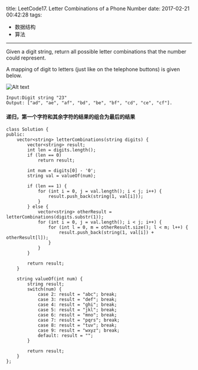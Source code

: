title: LeetCode17. Letter Combinations of a Phone Number
date: 2017-02-21 00:42:28
tags:
- 数据结构
- 算法
---

Given a digit string, return all possible letter combinations that the number could represent.

A mapping of digit to letters (just like on the telephone buttons) is given below.

![Alt text](http://upload.wikimedia.org/wikipedia/commons/thumb/7/73/Telephone-keypad2.svg/200px-Telephone-keypad2.svg.png)

```
Input:Digit string "23"
Output: ["ad", "ae", "af", "bd", "be", "bf", "cd", "ce", "cf"].
```

#### 递归，第一个字符和其余字符的结果的组合为最后的结果

```
class Solution {
public:
    vector<string> letterCombinations(string digits) {
        vector<string> result;
        int len = digits.length();
        if (len == 0)
            return result;
        
        int num = digits[0] - '0';
        string val = valueOf(num);
        
        if (len == 1) {
            for (int i = 0, j = val.length(); i < j; i++) {
                result.push_back(string(1, val[i]));
            }
        } else {
            vector<string> otherResult = letterCombinations(digits.substr(1));
            for (int i = 0, j = val.length(); i < j; i++) {
                for (int l = 0, m = otherResult.size(); l < m; l++) {
                    result.push_back(string(1, val[i]) + otherResult[l]);
                }
            }
        }
        
        return result;
    }
    
    string valueOf(int num) {
        string result;
        switch(num) {
            case 2: result = "abc"; break;
            case 3: result = "def"; break;
            case 4: result = "ghi"; break;
            case 5: result = "jkl"; break;
            case 6: result = "mno"; break;
            case 7: result = "pqrs"; break;
            case 8: result = "tuv"; break;
            case 9: result = "wxyz"; break;
            default: result = "";
        }
        
        return result;
    }
};
```
